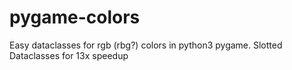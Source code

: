 # pygame-colors
Easy dataclasses for rgb (rbg?) colors in python3 pygame. Slotted Dataclasses for 13x speedup 
